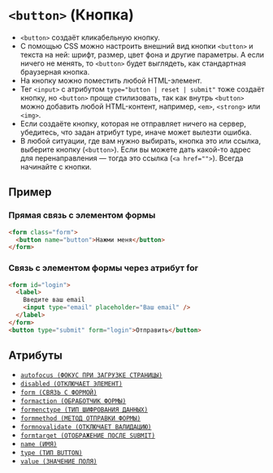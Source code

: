 # `<button>` (Кнопка)

- `<button>` создаёт кликабельную кнопку.
- С помощью CSS можно настроить внешний вид кнопки `<button>` и текста на ней: шрифт, размер, цвет фона и другие параметры. А если ничего не менять, то `<button>` будет выглядеть, как стандартная браузерная кнопка.
- На кнопку можно поместить любой HTML-элемент.
- Тег `<input>` с атрибутом `type="button | reset | submit"` тоже создаёт кнопку, но `<button>` проще стилизовать, так как внутрь `<button>` можно добавить любой HTML-контент, например, `<em>`, `<strong>` или `<img>`.
- Если создаёте кнопку, которая не отправляет ничего на сервер, убедитесь, что задан атрибут type, иначе может вылезти ошибка.
- В любой ситуации, где вам нужно выбирать, кнопка это или ссылка, выберите кнопку (`<button>`). Если вы можете дать какой-то адрес для перенаправления — тогда это ссылка (`<a href="">`). Всегда начинайте с кнопки.

## Пример

### Прямая связь с элементом формы

```html
<form class="form">
  <button name="button">Нажми меня</button>
</form>
```

### Связь с элементом формы через атрибут for

```html
<form id="login">
  <label>
    Введите ваш email
    <input type="email" placeholder="Ваш email" />
  </label>
</form>
<button type="submit" form="login">Отправить</button>
```

## Атрибуты

- [`autofocus (ФОКУС ПРИ ЗАГРУЗКЕ СТРАНИЦЫ)`](<../ATTRIBUTES FORM/autofocus (ФОКУС ПРИ ЗАГРУЗКЕ СТРАНИЦЫ).md>)
- [`disabled (ОТКЛЮЧАЕТ ЭЛЕМЕНТ)`](<../ATTRIBUTES FORM/disabled (ОТКЛЮЧАЕТ ЭЛЕМЕНТ).md>)
- [`form (СВЯЗЬ С ФОРМОЙ)`](<../ATTRIBUTES FORM/form (СВЯЗЬ С ФОРМОЙ).md>)
- [`formaction (ОБРАБОТЧИК ФОРМЫ)`](<../ATTRIBUTES FORM/formaction (ОБРАБОТЧИК ФОРМЫ).md>)
- [`formenctype (ТИП ШИФРОВАНИЯ ДАННЫХ)`](<../ATTRIBUTES FORM/formenctype (ТИП ШИФРОВАНИЯ ДАННЫХ).md>)
- [`formmethod (МЕТОД ОТПРАВКИ ФОРМЫ)`](<../ATTRIBUTES FORM/formmethod (МЕТОД ОТПРАВКИ ФОРМЫ).md>)
- [`formnovalidate (ОТКЛЮЧАЕТ ВАЛИДАЦИЮ)`](<../ATTRIBUTES FORM/formnovalidate (ОТКЛЮЧАЕТ ВАЛИДАЦИЮ).md>)
- [`formtarget (ОТОБРАЖЕНИЕ ПОСЛЕ SUBMIT)`](<../ATTRIBUTES FORM/formtarget (ОТОБРАЖЕНИЕ ПОСЛЕ SUBMIT).md>)
- [`name (ИМЯ)`](<../ATTRIBUTES FORM/name (ИМЯ).md>)
- [`type (ТИП BUTTON)`](<../ATTRIBUTES FORM/type (ТИП BUTTON).md>)
- [`value (ЗНАЧЕНИЕ ПОЛЯ)`](<../ATTRIBUTES FORM/value (ЗНАЧЕНИЕ ПОЛЯ).md>)
